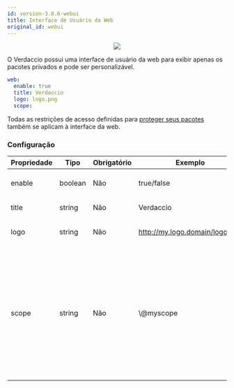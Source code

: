 ```yaml
---
id: version-3.8.6-webui
title: Interface de Usuário da Web
original_id: webui
---
```


<p align="center"><img src="https://github.com/verdaccio/verdaccio/blob/master/assets/gif/verdaccio_big_30.gif?raw=true"></p>

O Verdaccio possui uma interface de usuário da web para exibir apenas os pacotes privados e pode ser personalizável.

```yaml
web:
  enable: true
  title: Verdaccio
  logo: logo.png
  scope:
```

Todas as restrições de acesso definidas para [proteger seus pacotes](protect-your-dependencies.md) também se aplicam à interface da web.

### Configuração

| Propriedade | Tipo    | Obrigatório | Exemplo                        | Suporte  | Descrição                                                                                                                                            |
| ----------- | ------- | ----------- | ------------------------------ | -------- | ---------------------------------------------------------------------------------------------------------------------------------------------------- |
| enable      | boolean | Não         | true/false                     | completo | habilitar a interface web                                                                                                                            |
| title       | string  | Não         | Verdaccio                      | completo | Título da página web                                                                                                                                 |
| logo        | string  | Não         | http://my.logo.domain/logo.png | completo | URI onde o logo se encontra                                                                                                                          |
| scope       | string  | Não         | \\@myscope                   | completo | If you're using this registry for a specific module scope, specify that scope to set it in the webui instructions header (note: escape @ with \\@) |